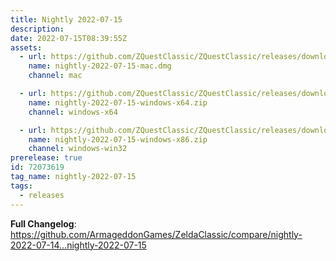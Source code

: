 ```yaml
---
title: Nightly 2022-07-15
description: 
date: 2022-07-15T08:39:55Z
assets: 
  - url: https://github.com/ZQuestClassic/ZQuestClassic/releases/download/nightly-2022-07-15/nightly-2022-07-15-mac.dmg
    name: nightly-2022-07-15-mac.dmg
    channel: mac

  - url: https://github.com/ZQuestClassic/ZQuestClassic/releases/download/nightly-2022-07-15/nightly-2022-07-15-windows-x64.zip
    name: nightly-2022-07-15-windows-x64.zip
    channel: windows-x64

  - url: https://github.com/ZQuestClassic/ZQuestClassic/releases/download/nightly-2022-07-15/nightly-2022-07-15-windows-x86.zip
    name: nightly-2022-07-15-windows-x86.zip
    channel: windows-win32
prerelease: true
id: 72073619
tag_name: nightly-2022-07-15
tags:
  - releases
---
```


**Full Changelog**: https://github.com/ArmageddonGames/ZeldaClassic/compare/nightly-2022-07-14...nightly-2022-07-15

